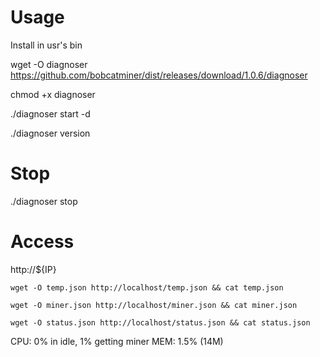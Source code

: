 # Usage

Install in usr's bin

wget -O diagnoser https://github.com/bobcatminer/dist/releases/download/1.0.6/diagnoser

chmod +x diagnoser 

./diagnoser start -d

./diagnoser version

# Stop 

./diagnoser stop

# Access

http://${IP}

```
wget -O temp.json http://localhost/temp.json && cat temp.json

wget -O miner.json http://localhost/miner.json && cat miner.json

wget -O status.json http://localhost/status.json && cat status.json
```


CPU: 0% in idle, 1% getting miner
MEM: 1.5% (14M)
